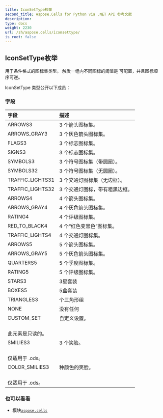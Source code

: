 ```yaml
---
title: IconSetType枚举
second_title: Aspose.Cells for Python via .NET API 参考文献
description:
type: docs
weight: 2230
url: /zh/aspose.cells/iconsettype/
is_root: false
---
```

## IconSetType枚举
用于条件格式的图标集类型。
触发一组内不同图标的阈值是
可配置，并且图标顺序可逆。



IconSetType 类型公开以下成员：

### 字段
|字段|描述|
| :- | :- |
| ARROWS3 | 3 个箭头图标集。|
| ARROWS_GRAY3 | 3 个灰色箭头图标集。|
| FLAGS3 | 3 个标志图标集。|
| SIGNS3 | 3 个标志图标集。|
| SYMBOLS3 | 3 个符号图标集（带圆圈）。|
| SYMBOLS32 | 3 个符号图标集（无圆圈）。|
| TRAFFIC_LIGHTS31 | 3 个交通灯图标集（无边框）。|
| TRAFFIC_LIGHTS32 | 3 个交通灯图标，带有粗黑边框。|
| ARROWS4 | 4 个箭头图标集。|
| ARROWS_GRAY4 | 4 个灰色箭头图标集。|
| RATING4 | 4 个评级图标集。|
| RED_TO_BLACK4 | 4 个“红色变黑色”图标集。|
| TRAFFIC_LIGHTS4 | 4 个交通灯图标集。|
| ARROWS5 | 5 个箭头图标集。|
| ARROWS_GRAY5 | 5 个灰色箭头图标集。|
| QUARTERS5 | 5 个季度图标集。|
| RATING5 | 5 个评级图标集。|
| STARS3 | 3星套装|
| BOXES5 |5盒套装|
| TRIANGLES3 | 个三角形组|
| NONE |没有任何|
| CUSTOM_SET |自定义设置。<br/>此元素是只读的。|
| SMILIES3 | 3 个笑脸。<br/>仅适用于 .ods。|
| COLOR_SMILIES3 | 种颜色的笑脸。<br/>仅适用于 .ods。|



### 也可以看看
* 模块[`aspose.cells`](..)
